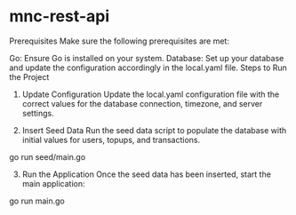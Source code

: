 # mnc-rest-api


Prerequisites
Make sure the following prerequisites are met:

Go: Ensure Go is installed on your system.
Database: Set up your database and update the configuration accordingly in the local.yaml file.
Steps to Run the Project
1. Update Configuration
Update the local.yaml configuration file with the correct values for the database connection, timezone, and server settings.

2. Insert Seed Data
Run the seed data script to populate the database with initial values for users, topups, and transactions.

go run seed/main.go

3. Run the Application
Once the seed data has been inserted, start the main application:

go run main.go